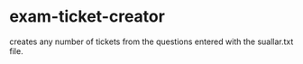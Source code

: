 # exam-ticket-creator
creates any number of tickets from the questions entered with the suallar.txt file.
